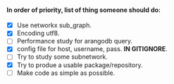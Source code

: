 #### In order of priority, list of thing someone should do:

  * [x] Use networkx sub_graph.
  * [x] Encoding utf8.
  * [ ] Performance study for arangodb query.
  * [x] config file for host, username, pass. **IN GITIGNORE**.
  * [ ] Try to study some subnetwork.
  * [x] Try to produe a usable package/repository.
  * [ ] Make code as simple as possible.
